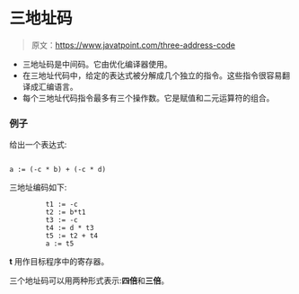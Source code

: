 # 三地址码

> 原文：<https://www.javatpoint.com/three-address-code>

*   三地址码是中间码。它由优化编译器使用。
*   在三地址代码中，给定的表达式被分解成几个独立的指令。这些指令很容易翻译成汇编语言。
*   每个三地址代码指令最多有三个操作数。它是赋值和二元运算符的组合。

### 例子

给出一个表达式:

```

a := (-c * b) + (-c * d)

```

三地址编码如下:

```
         t1 := -c
         t2 := b*t1
         t3 := -c
         t4 := d * t3
         t5 := t2 + t4
         a := t5

```

**t** 用作目标程序中的寄存器。

三个地址码可以用两种形式表示:**四倍**和**三倍**。